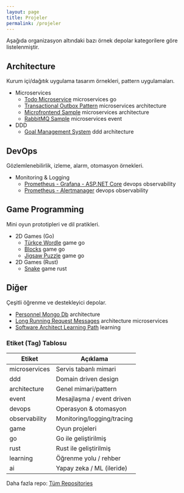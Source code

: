 ```yaml
---
layout: page
title: Projeler
permalink: /projeler
---
```


Aşağıda organizasyon altındaki bazı örnek depolar kategorilere göre listelenmiştir.

## Architecture
Kurum içi/dağıtık uygulama tasarım örnekleri, pattern uygulamaları.
- Microservices
  - [Todo Microservice](https://github.com/DTVegaArchChapter/Architecture/tree/main/microservices/TodoMicroservice) <span class="tag tag-microservices">microservices</span> <span class="tag tag-go">go</span>
  - [Transactional Outbox Pattern](https://github.com/DTVegaArchChapter/Architecture/tree/main/microservices/OutboxPattern) <span class="tag tag-microservices">microservices</span> <span class="tag tag-architecture">architecture</span>
  - [Microfrontend Sample](https://github.com/DTVegaArchChapter/Architecture/tree/main/microservices/microfrontend-sample) <span class="tag tag-microservices">microservices</span> <span class="tag tag-architecture">architecture</span>
  - [RabbitMQ Sample](https://github.com/DTVegaArchChapter/Architecture/tree/main/microservices/RabbitMqSample) <span class="tag tag-microservices">microservices</span> <span class="tag tag-event">event</span>
- DDD
  - [Goal Management System](https://github.com/DTVegaArchChapter/Architecture/tree/main/ddd/goal-management-system) <span class="tag tag-ddd">ddd</span> <span class="tag tag-architecture">architecture</span>

## DevOps
Gözlemlenebilirlik, izleme, alarm, otomasyon örnekleri.
- Monitoring & Logging
  - [Prometheus - Grafana - ASP.NET Core](https://github.com/DTVegaArchChapter/DevOps/tree/main/monitoring-and-logging/prometheus-grafana-aspnet-core) <span class="tag tag-devops">devops</span> <span class="tag tag-observability">observability</span>
  - [Prometheus - Alertmanager](https://github.com/DTVegaArchChapter/DevOps/tree/main/monitoring-and-logging/prometheus-alertmanager) <span class="tag tag-devops">devops</span> <span class="tag tag-observability">observability</span>

## Game Programming
Mini oyun prototipleri ve dil pratikleri.
- 2D Games (Go)
  - [Türkçe Wordle](https://github.com/DTVegaArchChapter/GameProgramming/tree/main/2d-games/wordle/golang) <span class="tag tag-game">game</span> <span class="tag tag-go">go</span>
  - [Blocks](https://github.com/DTVegaArchChapter/GameProgramming/tree/main/2d-games/blocks/golang) <span class="tag tag-game">game</span> <span class="tag tag-go">go</span>
  - [Jigsaw Puzzle](https://github.com/DTVegaArchChapter/GameProgramming/tree/main/2d-games/jigsaw-puzzle/golang) <span class="tag tag-game">game</span> <span class="tag tag-go">go</span>
- 2D Games (Rust)
  - [Snake](https://github.com/DTVegaArchChapter/GameProgramming/tree/main/2d-games/snake/rustlang) <span class="tag tag-game">game</span> <span class="tag tag-rust">rust</span>

## Diğer
Çeşitli öğrenme ve destekleyici depolar.
- [Personnel Mongo Db](https://github.com/DTVegaArchChapter/PersonnelMongoDb) <span class="tag tag-architecture">architecture</span>
- [Long Running Request Messages](https://github.com/DTVegaArchChapter/LongRunningExternalRequestMessaging) <span class="tag tag-architecture">architecture</span> <span class="tag tag-microservices">microservices</span>
- [Software Architect Learning Path](https://github.com/DTVegaArchChapter/SoftwareArchitectLearningPath) <span class="tag tag-learning">learning</span>

### Etiket (Tag) Tablosu
<div class="tag-legend">

| Etiket | Açıklama |
|-------|----------|
| microservices | Servis tabanlı mimari |
| ddd | Domain driven design |
| architecture | Genel mimari/pattern |
| event | Mesajlaşma / event driven |
| devops | Operasyon & otomasyon |
| observability | Monitoring/logging/tracing |
| game | Oyun projeleri |
| go | Go ile geliştirilmiş |
| rust | Rust ile geliştirilmiş |
| learning | Öğrenme yolu / rehber |
| ai | Yapay zeka / ML (ileride) |

</div>

Daha fazla repo: [Tüm Repositories](https://github.com/orgs/DTVegaArchChapter/repositories)
